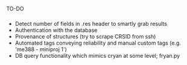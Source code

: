 TO-DO
#####

- Detect number of fields in .res header to smartly grab results
- Authentication with the database
- Provenance of structures (try to scrape CRSID from ssh)
- Automated tags conveying reliability and manual custom tags (e.g. 'me388 - miniproj 1')
- DB query functionality which mimics cryan at some level; fryan.py

